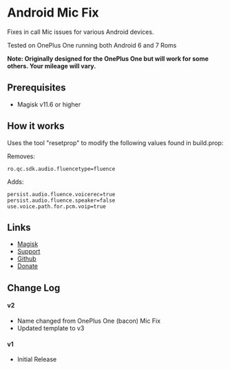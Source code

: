 # Android Mic Fix
Fixes in call Mic issues for various Android devices.

Tested on OnePlus One running both Android 6 and 7 Roms

**Note: Originally designed for the OnePlus One but will work for some others. Your mileage will vary.**

## Prerequisites
* Magisk v11.6 or higher

## How it works
Uses the tool "resetprop" to modify the following values found in build.prop:

Removes:

	ro.qc.sdk.audio.fluencetype=fluence

Adds:

	persist.audio.fluence.voicerec=true  
	persist.audio.fluence.speaker=false  
	use.voice.path.for.pcm.voip=true

## Links
* [Magisk](http://forum.xda-developers.com/apps/magisk/official-magisk-v7-universal-systemless-t3473445)
* [Support](http://forum.xda-developers.com/apps/magisk/module-oneplus-one-bacon-mic-fix-t3503128)
* [Github](https://github.com/Magisk-Modules-Repo/bacon-mic-fix)
* [Donate](https://www.paypal.me/Nomelas)

## Change Log 
#### v2
* Name changed from OnePlus One (bacon) Mic Fix
* Updated template to v3
#### v1
* Initial Release
